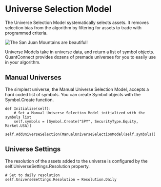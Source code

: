 # Universe Selection Model

The Universe Selection Model systematically selects assets. It removes selection bias from the algorithm by filtering for assets to trade with programmed criteria.

![The San Juan Mountains are beautiful!](https://cdn.quantconnect.com/i/tu/UniverseModel5.jpg "San Juan Mountains")

Universe Models take in universe data, and return a list of symbol objects. QuantConnect provides dozens of premade universes for you to easily use in your algorithm.

## Manual Universes
The simplest universe, the Manual Universe Selection Model, accepts a hard coded list of symbols. You can create Symbol objects with the Symbol.Create function.

    def Initialize(self):
        # Set a Manual Universe Selection Model initialized with the symbols list 
        self.symbols = [Symbol.Create("SPY", SecurityType.Equity, Market.USA)]
        self.AddUniverseSelection(ManualUniverseSelectionModel(self.symbols))

## Universe Settings
The resolution of the assets added to the universe is configured by the self.UniverseSettings.Resolution property.

    # Set to daily resolution 
    self.UniverseSettings.Resolution = Resolution.Daily